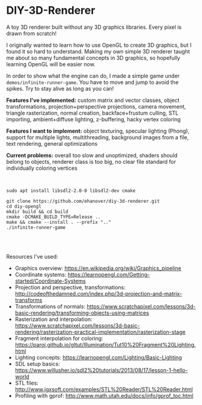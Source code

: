 # DIY-3D-Renderer

A toy 3D renderer built without any 3D graphics libraries. Every pixel is drawn from scratch!

I originally wanted to learn how to use OpenGL to create 3D graphics, but I found it so hard to understand. Making my own simple 3D renderer taught me about so many fundamental concepts in 3D graphics, so hopefully learning OpenGL will be easier now.

In order to show what the engine can do, I made a simple game under ```demos/infinite-runner-game```. You have to move and jump to avoid the spikes. Try to stay alive as long as you can!

**Features I've implemented:** custom matrix and vector classes, object transformations, projection+perspective projections, camera movement, triangle rasterization, normal creation, backface+frustum culling, STL importing, ambient+diffuse lighting, z-buffering, hacky vertex coloring

**Features I want to implement:** object texturing, specular lighting (Phong), support for multiple lights, multithreading, background images from a file, text rendering, general optimizations

**Current problems:** overall too slow and unoptimized, shaders should belong to objects, renderer class is too big, no clear file standard for individually coloring vertices

<br>

```
sudo apt install libsdl2-2.0-0 libsdl2-dev cmake

git clone https://github.com/ehanover/diy-3d-renderer.git
cd diy-opengl
mkdir build && cd build
cmake -DCMAKE_BUILD_TYPE=Release ..
make && cmake --install . --prefix ".."
./infinite-runner-game
```

<br>
<br>

Resources I've used:
* Graphics overview: https://en.wikipedia.org/wiki/Graphics_pipeline
* Coordinate systems: https://learnopengl.com/Getting-started/Coordinate-Systems
* Projection and perspective, transformations: http://codeofthedamned.com/index.php/3d-projection-and-matrix-transforms
* Transformations of normals: https://www.scratchapixel.com/lessons/3d-basic-rendering/transforming-objects-using-matrices
* Rasterization and interpolation: https://www.scratchapixel.com/lessons/3d-basic-rendering/rasterization-practical-implementation/rasterization-stage
* Fragment interpolation for coloring: https://paroj.github.io/gltut/Illumination/Tut10%20Fragment%20Lighting.html
* Lighting concepts: https://learnopengl.com/Lighting/Basic-Lighting
* SDL setup basics: https://www.willusher.io/sdl2%20tutorials/2013/08/17/lesson-1-hello-world
* STL files: http://www.jgxsoft.com/examples/STL%20Reader/STL%20Reader.html
* Profiling with gprof: http://www.math.utah.edu/docs/info/gprof_toc.html
